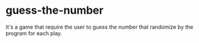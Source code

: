# guess-the-number
It's a game that require the user to guess the number that randomize by the program for each play.
